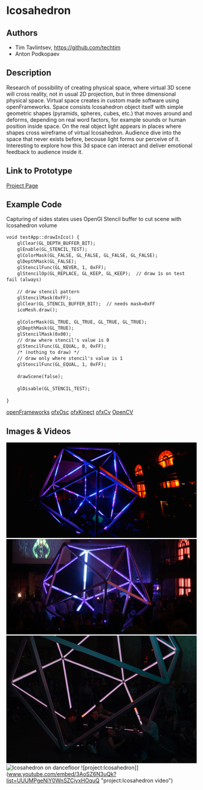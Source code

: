# Icosahedron

## Authors
- Tim Tavlintsev, https://github.com/techtim
- Anton Podkopaev

## Description
Research of possibility of creating physical space, where virtual 3D scene will cross reality, not in usual 2D projection, but in three dimensional physical space. Virtual space creates in custom made software using openFrameworks. Space consists Icosahedron object itself with simple geometric shapes (pyramids, spheres, cubes, etc.) that moves around and deforms, depending on real word factors, for example sounds or human position inside space. On the real object light appears in places where shapes cross wireframe of virtual Icosahedron. Audience dive into the space that never exists before, becouse light forms our perceive of it. Interesting to explore how this 3d space can interact and deliver emotional feedback to audience inside it.

## Link to Prototype
[Project Page](http://tvl.io/project/projecticosahedron "Project Page")

## Example Code
Capturing of sides states uses OpenGl Stencil buffer to cut scene with Icosahedron volume
```
void testApp::drawInIco() {
    glClear(GL_DEPTH_BUFFER_BIT);
    glEnable(GL_STENCIL_TEST);
    glColorMask(GL_FALSE, GL_FALSE, GL_FALSE, GL_FALSE);
    glDepthMask(GL_FALSE);
    glStencilFunc(GL_NEVER, 1, 0xFF);
    glStencilOp(GL_REPLACE, GL_KEEP, GL_KEEP);  // draw 1s on test fail (always)
    
    // draw stencil pattern
    glStencilMask(0xFF);
    glClear(GL_STENCIL_BUFFER_BIT);  // needs mask=0xFF
    icoMesh.draw();
    
    glColorMask(GL_TRUE, GL_TRUE, GL_TRUE, GL_TRUE);
    glDepthMask(GL_TRUE);
    glStencilMask(0x00);
    // draw where stencil's value is 0
    glStencilFunc(GL_EQUAL, 0, 0xFF);
    /* (nothing to draw) */
    // draw only where stencil's value is 1
    glStencilFunc(GL_EQUAL, 1, 0xFF);
    
    drawScene(false);
    
    glDisable(GL_STENCIL_TEST);
    
}
```


[openFrameworks](https://github.com/openframeworks/openFrameworks "openFrameworks")
[ofxOsc](https://github.com/roxlu/ofxOsc "ofxOsc")
[ofxKinect](https://github.com/ofTheo/ofxKinect‎ "ofxKinect‎")
[ofxCv](https://github.com/kylemcdonald/ofxCv "ofxCv")
[OpenCV](https://github.com/Itseez/opencv "OpenCV")

## Images & Videos

![Icosahedron](project_images/cover.jpg?raw=true "Icosahedron")
![People inside](project_images/ico-hand.jpg?raw=true "People dancing inside")
![People siting](project_images/ico-people.jpg?raw=true "People sitting inside")
![Icosahedron on dancefloor](http://tvl.io/i/project/projecticosahedron/70180_icoauxwide.jpeg?raw=true "Icosahedron on dancefloor")
![project:Icosahedron]](www.youtube.com/embed/3AoSZ6N3uQk?list=UUUMPgeNiY0WnSZCiyxHOquQ "project:Icosahedron video")